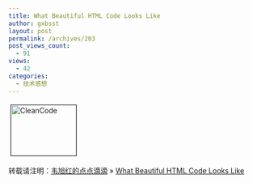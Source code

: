 ```yaml
---
title: What Beautiful HTML Code Looks Like
author: gxbsst
layout: post
permalink: /archives/203
post_views_count:
  - 91
views:
  - 42
categories:
  - 技术感想
---
```

<a href="http://www.weixuhong.com/content/uploads/2008/10/cleancode.png" onclick="window.open('http://www.weixuhong.com/content/uploads/2008/10/cleancode.png','popup','width=1584,height=1224,scrollbars=no,resizable=yes,toolbar=no,directories=no,location=no,menubar=no,status=yes,left=0,top=0');return false"><img src="http://www.weixuhong.com/content/uploads/2008/10/cleancode-tm.jpg" height="100" width="129" border="1" hspace="4" vspace="4" alt="CleanCode" title="CleanCode" /></a>

转载请注明：[韦旭红的点点滴滴][1] &raquo; [What Beautiful HTML Code Looks Like][2]

 [1]: http://www.weixuhong.com
 [2]: http://www.weixuhong.com/archives/203